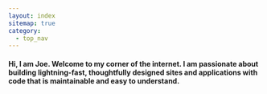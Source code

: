 ```yaml
---
layout: index
sitemap: true
category:
  - top_nav
---
```


#### Hi, I am Joe. Welcome to my corner of the internet. I am passionate about building lightning-fast, thoughtfully designed sites and applications with code that is maintainable and easy to understand.
